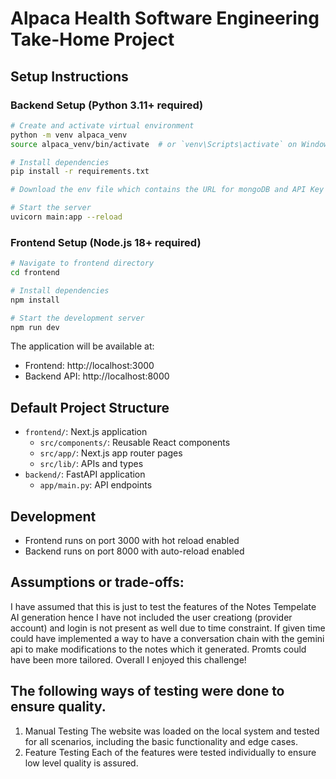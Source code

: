 # Alpaca Health Software Engineering Take-Home Project

## Setup Instructions

### Backend Setup (Python 3.11+ required)

```bash
# Create and activate virtual environment
python -m venv alpaca_venv
source alpaca_venv/bin/activate  # or `venv\Scripts\activate` on Windows

# Install dependencies
pip install -r requirements.txt

# Download the env file which contains the URL for mongoDB and API Key for Gemini-pro

# Start the server
uvicorn main:app --reload
```

### Frontend Setup (Node.js 18+ required)

```bash
# Navigate to frontend directory
cd frontend

# Install dependencies
npm install

# Start the development server
npm run dev
```

The application will be available at:

- Frontend: http://localhost:3000
- Backend API: http://localhost:8000

## Default Project Structure

- `frontend/`: Next.js application
  - `src/components/`: Reusable React components
  - `src/app/`: Next.js app router pages
  - `src/lib/`: APIs and types
- `backend/`: FastAPI application
  - `app/main.py`: API endpoints

## Development

- Frontend runs on port 3000 with hot reload enabled
- Backend runs on port 8000 with auto-reload enabled




## Assumptions or trade-offs:
I have assumed that this is just to test the features of the Notes Tempelate AI generation hence I have not included the user creationg (provider account) and login is not present as well due to time constraint.
If given time could have implemented a way to have a conversation chain with the gemini api to make modifications to the notes which it generated. Promts could have been more tailored. Overall I enjoyed this challenge!

## The following ways of testing were done to ensure quality.
1) Manual Testing
The website was loaded on the local system and tested for all scenarios, including the basic functionality and edge cases.
2) Feature Testing
Each of the features were tested individually to ensure low level quality is assured.

